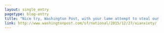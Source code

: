 ```yaml
---
layout: single_entry
pagetype: blog-entry
title: "Nice try, Washington Post, with your lame attempt to steal our readers. Seriously guys, Robot doomsaying is _our_ gig. We got this."
link: http://www.washingtonpost.com/sf/national/2015/12/27/aianxiety/
---
```

